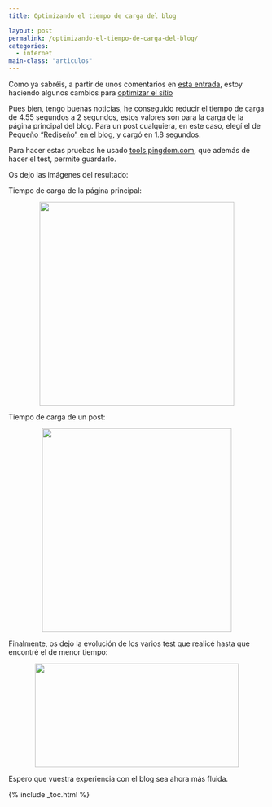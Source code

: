 ```yaml
---
title: Optimizando el tiempo de carga del blog

layout: post
permalink: /optimizando-el-tiempo-de-carga-del-blog/
categories:
  - internet
main-class: "articulos"
---
```

<div class="icoso">
</div>

Como ya sabréis, a partir de unos comentarios en [esta entrada][1], estoy haciendo algunos cambios para [optimizar el sítio][2]

Pues bien, tengo buenas noticias, he conseguido reducir el tiempo de carga de 4.55 segundos a 2 segundos, estos valores son para la carga de la página principal del blog. Para un post cualquiera, en este caso, elegí el de [Pequeño &#8220;Rediseño&#8221; en el blog][2], y cargó en 1.8 segundos.

Para hacer estas pruebas he usado [tools.pingdom.com][3], que además de hacer el test, permite guardarlo.


<!--ad-->

Os dejo las imágenes del resultado:

Tiempo de carga de la página principal:

<div class="separator" style="clear: both; text-align: center;">
  <a href="https://4.bp.blogspot.com/-z4SIZR9hZzE/TedIhsn0ugI/AAAAAAAAAjk/_S5ZBpEaX74/s1600/cargaWEbCompleta.jpg" imageanchor="1" style="margin-left:1em; margin-right:1em"><img border="0" height="400" width="382" src="https://4.bp.blogspot.com/-z4SIZR9hZzE/TedIhsn0ugI/AAAAAAAAAjk/_S5ZBpEaX74/s400/cargaWEbCompleta.jpg" /></a>
</div>

Tiempo de carga de un post:

<div class="separator" style="clear: both; text-align: center;">
  <a href="https://1.bp.blogspot.com/-yZIEmBsg8-Q/TedInZQ2_RI/AAAAAAAAAjs/JGZ0h5tWRZc/s1600/cargaUnPost.jpg" imageanchor="1" style="margin-left:1em; margin-right:1em"><img border="0" height="400" width="372" src="https://1.bp.blogspot.com/-yZIEmBsg8-Q/TedInZQ2_RI/AAAAAAAAAjs/JGZ0h5tWRZc/s400/cargaUnPost.jpg" /></a>
</div>

Finalmente, os dejo la evolución de los varios test que realicé hasta que encontré el de menor tiempo:

<div class="separator" style="clear: both; text-align: center;">
  <a href="https://4.bp.blogspot.com/-p7tuPSNcvSo/TedI2I_aKFI/AAAAAAAAAj0/yYrwU9eCUHY/s1600/variosTest.jpg" imageanchor="1" style="margin-left:1em; margin-right:1em"><img border="0" height="204" width="400" src="https://4.bp.blogspot.com/-p7tuPSNcvSo/TedI2I_aKFI/AAAAAAAAAj0/yYrwU9eCUHY/s400/variosTest.jpg" /></a>
</div>

Espero que vuestra experiencia con el blog sea ahora más fluida.



 [1]: https://elbauldelprogramador.com/video-demostracion-del-proyecto-wifibar/
 [2]: https://elbauldelprogramador.com/pequeno-redisenp-en-el-blog/
 [3]: http://tools.pingdom.com/

{% include _toc.html %}
